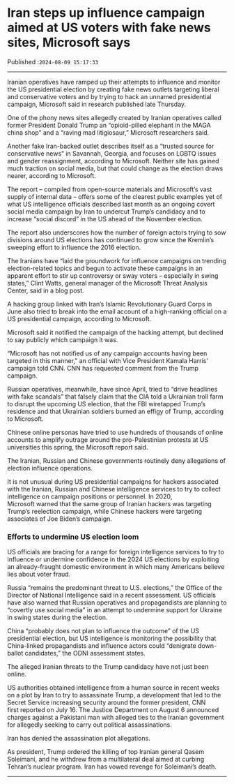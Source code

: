 # Iran steps up influence campaign aimed at US voters with fake news sites, Microsoft says

Published :`2024-08-09 15:17:33`

---

Iranian operatives have ramped up their attempts to influence and monitor the US presidential election by creating fake news outlets targeting liberal and conservative voters and by trying to hack an unnamed presidential campaign, Microsoft said in research published late Thursday.

One of the phony news sites allegedly created by Iranian operatives called former President Donald Trump an “opioid-pilled elephant in the MAGA china shop” and a “raving mad litigiosaur,” Microsoft researchers said.

Another fake Iran-backed outlet describes itself as a “trusted source for conservative news” in Savannah, Georgia, and focuses on LGBTQ issues and gender reassignment, according to Microsoft. Neither site has gained much traction on social media, but that could change as the election draws nearer, according to Microsoft.

The report – compiled from open-source materials and Microsoft’s vast supply of internal data – offers some of the clearest public examples yet of what US intelligence officials described last month as an ongoing covert social media campaign by Iran to undercut Trump’s candidacy and to increase “social discord” in the US ahead of the November election.

The report also underscores how the number of foreign actors trying to sow divisions around US elections has continued to grow since the Kremlin’s sweeping effort to influence the 2016 election.

The Iranians have “laid the groundwork for influence campaigns on trending election-related topics and begun to activate these campaigns in an apparent effort to stir up controversy or sway voters – especially in swing states,” Clint Watts, general manager of the Microsoft Threat Analysis Center, said in a blog post.

A hacking group linked with Iran’s Islamic Revolutionary Guard Corps in June also tried to break into the email account of a high-ranking official on a US presidential campaign, according to Microsoft.

Microsoft said it notified the campaign of the hacking attempt, but declined to say publicly which campaign it was.

“Microsoft has not notified us of any campaign accounts having been targeted in this manner,” an official with Vice President Kamala Harris’ campaign told CNN. CNN has requested comment from the Trump campaign.

Russian operatives, meanwhile, have since April, tried to “drive headlines with fake scandals” that falsely claim that the CIA told a Ukrainian troll farm to disrupt the upcoming US election, that the FBI wiretapped Trump’s residence and that Ukrainian soldiers burned an effigy of Trump, according to Microsoft.

Chinese online personas have tried to use hundreds of thousands of online accounts to amplify outrage around the pro-Palestinian protests at US universities this spring, the Microsoft report said.

The Iranian, Russian and Chinese governments routinely deny allegations of election influence operations.

It is not unusual during US presidential campaigns for hackers associated with the Iranian, Russian and Chinese intelligence services to try to collect intelligence on campaign positions or personnel. In 2020, Microsoft warned that the same group of Iranian hackers was targeting Trump’s reelection campaign, while Chinese hackers were targeting associates of Joe Biden’s campaign.

### Efforts to undermine US election loom

US officials are bracing for a range for foreign intelligence services to try to influence or undermine confidence in the 2024 US elections by exploiting an already-fraught domestic environment in which many Americans believe lies about voter fraud.

Russia “remains the predominant threat to U.S. elections,” the Office of the Director of National Intelligence said in a recent assessment. US officials have also warned that Russian operatives and propagandists are planning to “covertly use social media” in an attempt to undermine support for Ukraine in swing states during the election.

China “probably does not plan to influence the outcome” of the US presidential election, but US intelligence is monitoring the possibility that China-linked propagandists and influence actors could “denigrate down-ballot candidates,” the ODNI assessment states.

The alleged Iranian threats to the Trump candidacy have not just been online.

US authorities obtained intelligence from a human source in recent weeks on a plot by Iran to try to assassinate Trump, a development that led to the Secret Service increasing security around the former president, CNN first reported on July 16. The Justice Department on August 6 announced charges against a Pakistani man with alleged ties to the Iranian government for allegedly seeking to carry out political assassinations.

Iran has denied the assassination plot allegations.

As president, Trump ordered the killing of top Iranian general Qasem Soleimani, and he withdrew from a multilateral deal aimed at curbing Tehran’s nuclear program. Iran has vowed revenge for Soleimani’s death.

---

